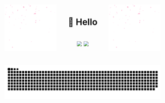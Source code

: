 <img src="resources/animation.gif" align="left" width="168" height="148"/>
<img src="resources/animation.gif" align="right" width="168" height="148"/>

<div align="center">
  
# 👋 Hello <br><br>![](https://komarev.com/ghpvc/?username=ApTyp4uK1337&color=blue) ![](https://wakatime.com/badge/user/6db15369-505b-42e4-81ad-92d655474dda.svg)<br><br>
  
</div>

<img src="https://raw.githubusercontent.com/platane/snk/output/github-contribution-grid-snake-dark.svg" align="center"/>
